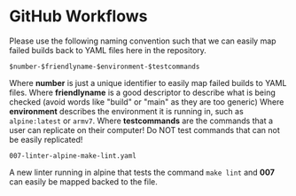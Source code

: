 # GitHub Workflows

Please use the following naming convention such that we can easily map failed builds back to YAML files here in the repository.

```
$number-$friendlyname-$environment-$testcommands
```

Where **number** is just a unique identifier to easily map failed builds to YAML files.
Where **friendlyname** is a good descriptor to describe what is being checked (avoid words like "build" or "main" as they are too generic)
Where **environment** describes the environment it is running in, such as `alpine:latest` or `armv7`.
Where **testcommands** are the commands that a user can replicate on their computer! Do NOT test commands that can not be easily replicated!

```
007-linter-alpine-make-lint.yaml
```
A new linter running in alpine that tests the command `make lint` and **007** can easily be mapped backed to the file.

